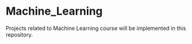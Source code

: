 # Machine_Learning
Projects related to Machine Learning course will be implemented in this repository.
